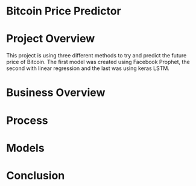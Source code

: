 # Bitcoin Price Predictor

# Project Overview

This project is using three different methods to try and predict the future price of Bitcoin. The first model was created using Facebook Prophet, the second with linear regression and the last was using keras LSTM.



# Business Overview







# Process







# Models





# Conclusion

